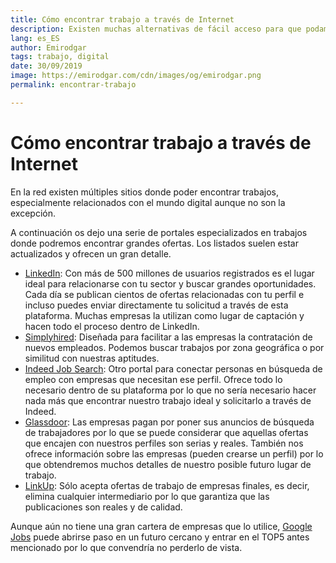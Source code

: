 ```yaml
---
title: Cómo encontrar trabajo a través de Internet
description: Existen muchas alternativas de fácil acceso para que podamos encontrar nuestro trabajo ideal
lang: es_ES
author: Emirodgar
tags: trabajo, digital
date: 30/09/2019
image: https://emirodgar.com/cdn/images/og/emirodgar.png
permalink: encontrar-trabajo

---
```


# Cómo encontrar trabajo a través de Internet

En la red existen múltiples sitios donde poder encontrar trabajos, especialmente relacionados con el mundo digital aunque no son la excepción.

A continuación os dejo una serie de portales especializados en trabajos donde podremos encontrar grandes ofertas. Los listados suelen estar actualizados y ofrecen un gran detalle.

 - [LinkedIn](https://www.linkedin.com/): Con más de 500 millones de usuarios registrados es el lugar ideal para relacionarse con tu sector y buscar grandes oportunidades. Cada día se publican cientos de ofertas relacionadas con tu perfil e incluso puedes enviar directamente tu solicitud a través de esta plataforma. Muchas empresas la utilizan como lugar de captación y hacen todo el proceso dentro de LinkedIn.
 - [Simplyhired](https://www.simplyhired.es/): Diseñada para facilitar a las empresas la contratación de nuevos empleados. Podemos buscar trabajos por zona geográfica o por similitud con nuestras aptitudes.
 - [Indeed Job Search](https://www.indeed.es/): Otro portal para conectar personas en búsqueda de empleo con empresas que necesitan ese perfil. Ofrece todo lo necesario dentro de su plataforma por lo que no sería necesario hacer nada más que encontrar nuestro trabajo ideal y solicitarlo a través de Indeed.
 - [Glassdoor](https://www.glassdoor.es):  Las empresas pagan por poner sus anuncios de búsqueda de trabajadores por lo que se puede considerar que aquellas ofertas que encajen con nuestros perfiles son serias y reales. También nos ofrece información sobre las empresas (pueden crearse un perfil) por lo que obtendremos muchos detalles de nuestro posible futuro lugar de trabajo.
 - [LinkUp](https://www.linkup.com/): Sólo acepta ofertas de trabajo de empresas finales, es decir, elimina cualquier intermediario por lo que garantiza que las publicaciones son reales y de calidad.

Aunque aún no tiene una gran cartera de empresas que lo utilice, [Google Jobs](https://jobs.google.com/) puede abrirse paso en un futuro cercano y entrar en el TOP5 antes mencionado por lo que convendría no perderlo de vista.

<!--stackedit_data:
eyJoaXN0b3J5IjpbLTE4OTIzNDAwNDYsMTUyOTU5NjkzMF19
-->